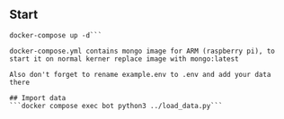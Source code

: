 ## Start
```docker-compose build
docker-compose up -d```

docker-compose.yml contains mongo image for ARM (raspberry pi), to start it on normal kerner replace image with mongo:latest

Also don't forget to rename example.env to .env and add your data there

## Import data
```docker compose exec bot python3 ../load_data.py```